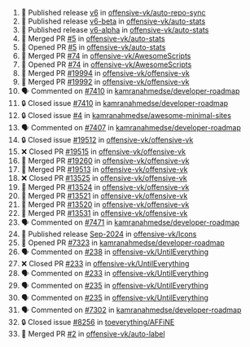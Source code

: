 <!--START_SECTION:activity-->
1. 🚀 Published release [v6](https://github.com/offensive-vk/auto-repo-sync/releases/tag/v6) in [offensive-vk/auto-repo-sync](https://github.com/offensive-vk/auto-repo-sync)
2. 🚀 Published release [v6-beta](https://github.com/offensive-vk/auto-stats/releases/tag/v6-beta) in [offensive-vk/auto-stats](https://github.com/offensive-vk/auto-stats)
3. 🚀 Published release [v6-alpha](https://github.com/offensive-vk/auto-stats/releases/tag/v6-alpha) in [offensive-vk/auto-stats](https://github.com/offensive-vk/auto-stats)
4. 🎉 Merged PR [#5](https://github.com/offensive-vk/auto-stats/pull/5) in [offensive-vk/auto-stats](https://github.com/offensive-vk/auto-stats)
5. 💪 Opened PR [#5](https://github.com/offensive-vk/auto-stats/pull/5) in [offensive-vk/auto-stats](https://github.com/offensive-vk/auto-stats)
6. 🎉 Merged PR [#74](https://github.com/offensive-vk/AwesomeScripts/pull/74) in [offensive-vk/AwesomeScripts](https://github.com/offensive-vk/AwesomeScripts)
7. 💪 Opened PR [#74](https://github.com/offensive-vk/AwesomeScripts/pull/74) in [offensive-vk/AwesomeScripts](https://github.com/offensive-vk/AwesomeScripts)
8. 🎉 Merged PR [#19994](https://github.com/offensive-vk/offensive-vk/pull/19994) in [offensive-vk/offensive-vk](https://github.com/offensive-vk/offensive-vk)
9. 🎉 Merged PR [#19992](https://github.com/offensive-vk/offensive-vk/pull/19992) in [offensive-vk/offensive-vk](https://github.com/offensive-vk/offensive-vk)
10. 🗣 Commented on [#7410](https://github.com/kamranahmedse/developer-roadmap/issues/7410#issuecomment-2413994116) in [kamranahmedse/developer-roadmap](https://github.com/kamranahmedse/developer-roadmap)
11. 🔒 Closed issue [#7410](https://github.com/kamranahmedse/developer-roadmap/issues/7410) in [kamranahmedse/developer-roadmap](https://github.com/kamranahmedse/developer-roadmap)
12. 🔒 Closed issue [#4](https://github.com/kamranahmedse/awesome-minimal-sites/issues/4) in [kamranahmedse/awesome-minimal-sites](https://github.com/kamranahmedse/awesome-minimal-sites)
13. 🗣 Commented on [#7407](https://github.com/kamranahmedse/developer-roadmap/issues/7407#issuecomment-2413048370) in [kamranahmedse/developer-roadmap](https://github.com/kamranahmedse/developer-roadmap)
14. 🔒 Closed issue [#19512](https://github.com/offensive-vk/offensive-vk/issues/19512) in [offensive-vk/offensive-vk](https://github.com/offensive-vk/offensive-vk)
15. ❌ Closed PR [#19515](https://github.com/offensive-vk/offensive-vk/pull/19515) in [offensive-vk/offensive-vk](https://github.com/offensive-vk/offensive-vk)
16. 🎉 Merged PR [#19260](https://github.com/offensive-vk/offensive-vk/pull/19260) in [offensive-vk/offensive-vk](https://github.com/offensive-vk/offensive-vk)
17. 🎉 Merged PR [#19513](https://github.com/offensive-vk/offensive-vk/pull/19513) in [offensive-vk/offensive-vk](https://github.com/offensive-vk/offensive-vk)
18. ❌ Closed PR [#13525](https://github.com/offensive-vk/offensive-vk/pull/13525) in [offensive-vk/offensive-vk](https://github.com/offensive-vk/offensive-vk)
19. 🎉 Merged PR [#13524](https://github.com/offensive-vk/offensive-vk/pull/13524) in [offensive-vk/offensive-vk](https://github.com/offensive-vk/offensive-vk)
20. 🎉 Merged PR [#13521](https://github.com/offensive-vk/offensive-vk/pull/13521) in [offensive-vk/offensive-vk](https://github.com/offensive-vk/offensive-vk)
21. 🎉 Merged PR [#13520](https://github.com/offensive-vk/offensive-vk/pull/13520) in [offensive-vk/offensive-vk](https://github.com/offensive-vk/offensive-vk)
22. 🎉 Merged PR [#13531](https://github.com/offensive-vk/offensive-vk/pull/13531) in [offensive-vk/offensive-vk](https://github.com/offensive-vk/offensive-vk)
23. 🗣 Commented on [#7471](https://github.com/kamranahmedse/developer-roadmap/pull/7471#issuecomment-2410711682) in [kamranahmedse/developer-roadmap](https://github.com/kamranahmedse/developer-roadmap)
24. 🚀 Published release [Sep-2024](https://github.com/offensive-vk/Icons/releases/tag/sep-2024) in [offensive-vk/Icons](https://github.com/offensive-vk/Icons)
25. 💪 Opened PR [#7323](https://github.com/kamranahmedse/developer-roadmap/pull/7323) in [kamranahmedse/developer-roadmap](https://github.com/kamranahmedse/developer-roadmap)
26. 🗣 Commented on [#238](https://github.com/offensive-vk/UntilEverything/pull/238#issuecomment-2391660950) in [offensive-vk/UntilEverything](https://github.com/offensive-vk/UntilEverything)
27. ❌ Closed PR [#233](https://github.com/offensive-vk/UntilEverything/pull/233) in [offensive-vk/UntilEverything](https://github.com/offensive-vk/UntilEverything)
28. 🗣 Commented on [#233](https://github.com/offensive-vk/UntilEverything/pull/233#issuecomment-2391653724) in [offensive-vk/UntilEverything](https://github.com/offensive-vk/UntilEverything)
29. 🗣 Commented on [#235](https://github.com/offensive-vk/UntilEverything/pull/235#issuecomment-2391648517) in [offensive-vk/UntilEverything](https://github.com/offensive-vk/UntilEverything)
30. 🗣 Commented on [#235](https://github.com/offensive-vk/UntilEverything/pull/235#issuecomment-2391647614) in [offensive-vk/UntilEverything](https://github.com/offensive-vk/UntilEverything)
31. 🗣 Commented on [#7302](https://github.com/kamranahmedse/developer-roadmap/issues/7302#issuecomment-2391603606) in [kamranahmedse/developer-roadmap](https://github.com/kamranahmedse/developer-roadmap)
32. 🔒 Closed issue [#8256](https://github.com/toeverything/AFFiNE/issues/8256) in [toeverything/AFFiNE](https://github.com/toeverything/AFFiNE)
33. 🎉 Merged PR [#2](https://github.com/offensive-vk/auto-label/pull/2) in [offensive-vk/auto-label](https://github.com/offensive-vk/auto-label)
<!--END_SECTION:activity-->
